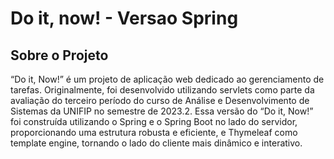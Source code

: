 # Do it, now! - Versao Spring

## Sobre o Projeto

“Do it, Now!” é um projeto de aplicação web dedicado ao gerenciamento de tarefas. Originalmente, foi desenvolvido utilizando servlets como parte da avaliação do terceiro período do curso de Análise e Desenvolvimento de Sistemas da UNIFIP no semestre de 2023.2. Essa versão do “Do it, Now!” foi construída utilizando o Spring e o Spring Boot no lado do servidor, proporcionando uma estrutura robusta e eficiente, e Thymeleaf como template engine, tornando o lado do cliente mais dinâmico e interativo.
